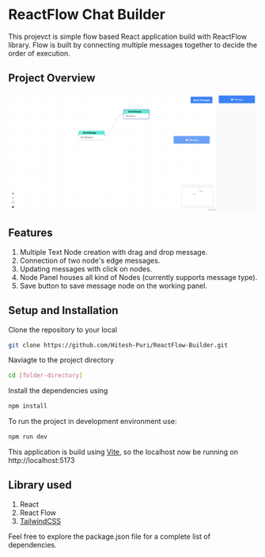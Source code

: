 # ReactFlow Chat Builder

This projevct is simple flow based React application build with ReactFlow library. Flow is built by connecting multiple messages together to decide the order of execution.

## Project Overview

![](https://github.com/Hitesh-Puri/ReactFlow-Builder/blob/main/Demo.png)

## Features

1. Multiple Text Node creation with drag and drop message.
2. Connection of two node's edge messages.
3. Updating messages with click on nodes.
4. Node Panel houses all kind of Nodes (currently supports message type).
5. Save button to save message node on the working panel.

## Setup and Installation

Clone the repository to your local

```bash
git clone https://github.com/Hitesh-Puri/ReactFlow-Builder.git
```

Naviagte to the project directory

```bash
cd [folder-directory]
```

Install the dependencies using

```bash
npm install
```

To run the project in development environment use:

```bash
npm run dev
```

This application is build using [Vite](https://vitejs.dev/), so the localhost now be running on http://localhost:5173

## Library used

1. React
2. React Flow
3. [TailwindCSS](https://tailwindcss.com/docs/guides/vite)

Feel free to explore the package.json file for a complete list of dependencies.
